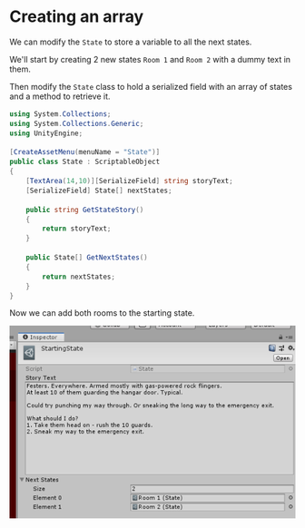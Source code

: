 # Creating an array

We can modify the `State` to store a variable to all the next states.

We'll start by creating 2 new states `Room 1` and `Room 2` with a dummy text in them.

Then modify the `State` class to hold a serialized field with an array of states and a method to retrieve it.

```csharp
using System.Collections;
using System.Collections.Generic;
using UnityEngine;

[CreateAssetMenu(menuName = "State")]
public class State : ScriptableObject
{
    [TextArea(14,10)][SerializeField] string storyText;
    [SerializeField] State[] nextStates;

    public string GetStateStory()
    {
        return storyText;
    }

    public State[] GetNextStates()
    {
        return nextStates;
    }
}
```

Now we can add both rooms to the starting state.

![](../../../../images/2019-07-25-14-27-08.png)